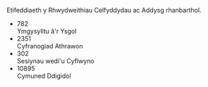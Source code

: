 Etifeddiaeth y Rhwydweithiau Celfyddydau ac Addysg rhanbarthol.

- 782 <br /> Ymgysylltu â'r Ysgol
- 2351 <br /> Cyfranogiad Athrawon
- 302 <br /> Sesiynau wedi'u Cyflwyno
- 10895 <br /> Cymuned Ddigidol